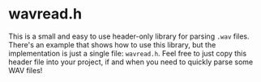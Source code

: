 # wavread.h

This is a small and easy to use header-only library for parsing `.wav` files. There's an example that shows how to use this library, but the implementation is just a single file: `wavread.h`. Feel free to just copy this header file into your project, if and when you need to quickly parse some WAV files!

